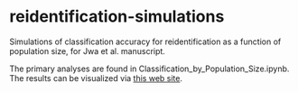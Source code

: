 # reidentification-simulations

Simulations of classification accuracy for reidentification as a function of population size, for Jwa et al. manuscript.

The primary analyses are found in Classification_by_Population_Size.ipynb.  The results can be visualized via [this web site](https://poldrack.github.io/reidentification-simulations/).
